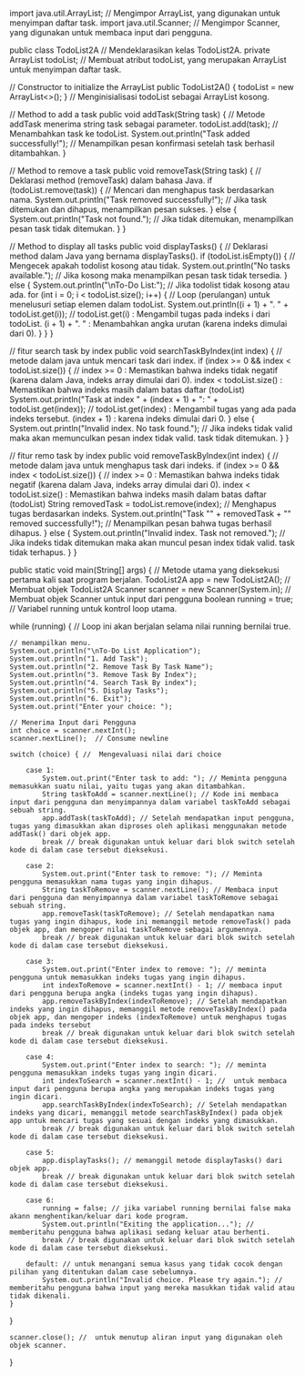 import java.util.ArrayList; // Mengimpor ArrayList, yang digunakan untuk menyimpan daftar task.
import java.util.Scanner; // Mengimpor Scanner, yang digunakan untuk membaca input dari pengguna.

public class TodoList2A  //  Mendeklarasikan kelas TodoList2A.
    private ArrayList<String> todoList; // Membuat atribut todoList, yang merupakan ArrayList<String> untuk menyimpan daftar task.

// Constructor to initialize the ArrayList
public TodoList2A() {
    todoList = new ArrayList<>();
} 
// Menginisialisasi todoList sebagai ArrayList kosong.

// Method to add a task
public void addTask(String task) { // Metode addTask menerima string task sebagai parameter.
    todoList.add(task); // Menambahkan task ke todoList.
    System.out.println("Task added successfully!"); // Menampilkan pesan konfirmasi setelah task berhasil ditambahkan.
}

// Method to remove a task
public void removeTask(String task) { //  Deklarasi method (removeTask) dalam bahasa Java.
    if (todoList.remove(task)) { // Mencari dan menghapus task berdasarkan nama.
        System.out.println("Task removed successfully!"); // Jika task ditemukan dan dihapus, menampilkan pesan sukses.
    } else {
        System.out.println("Task not found."); // Jika tidak ditemukan, menampilkan pesan task tidak ditemukan.
    }
}

// Method to display all tasks
public void displayTasks() { //  Deklarasi method dalam Java yang bernama displayTasks().
    if (todoList.isEmpty()) { // Mengecek apakah todolist kosong atau tidak.
        System.out.println("No tasks available."); // Jika kosong maka menampilkan pesan task tidak tersedia.
    } else {
        System.out.println("\nTo-Do List:"); // Jika todolist tidak kosong atau ada.
        for (int i = 0; i < todoList.size(); i++) { //  Loop (perulangan) untuk menelusuri setiap elemen dalam todoList.
            System.out.println((i + 1) + ". " + todoList.get(i)); // todoList.get(i) : Mengambil tugas pada indeks i dari todoList. (i + 1) + ". " : Menambahkan angka urutan (karena indeks dimulai dari 0).
        }
    }
}

// fitur search task by index
public void searchTaskByIndex(int index) { // metode dalam java untuk mencari task dari index.
    if (index >= 0 && index < todoList.size()) { // index >= 0 : Memastikan bahwa indeks tidak negatif (karena dalam Java, indeks array dimulai dari 0). index < todoList.size() : Memastikan bahwa indeks masih dalam batas daftar (todoList)
        System.out.println("Task at index " + (index + 1) + ": " + todoList.get(index)); // todoList.get(index) : Mengambil tugas yang ada pada indeks tersebut. (index + 1) : karena indeks dimulai dari 0.
    } else {
        System.out.println("Invalid index. No task found."); // Jika indeks tidak valid maka akan memunculkan pesan index tidak valid. task tidak ditemukan.
    }
}

// fitur remo task by index
public void removeTaskByIndex(int index) { // metode dalam java untuk menghapus task dari indeks.
    if (index >= 0 && index < todoList.size()) { // index >= 0 : Memastikan bahwa indeks tidak negatif (karena dalam Java, indeks array dimulai dari 0). index < todoList.size() : Memastikan bahwa indeks masih dalam batas daftar (todoList)
        String removedTask = todoList.remove(index); // Menghapus tugas berdasarkan indeks.
        System.out.println("Task \"" + removedTask + "\" removed successfully!"); // Menampilkan pesan bahwa tugas berhasil dihapus.
    } else {
        System.out.println("Invalid index. Task not removed."); // Jika indeks tidak ditemukan maka akan muncul pesan index tidak valid. task tidak terhapus.
    }
}
        
    



public static void main(String[] args) { // Metode utama yang dieksekusi pertama kali saat program berjalan.
    TodoList2A app = new TodoList2A(); // Membuat objek TodoList2A
    Scanner scanner = new Scanner(System.in); //  Membuat objek Scanner untuk input dari pengguna
    boolean running = true; // Variabel running untuk kontrol loop utama.

while (running) { // Loop ini akan berjalan selama nilai running bernilai true.

    // menampilkan menu.
    System.out.println("\nTo-Do List Application");
    System.out.println("1. Add Task");
    System.out.println("2. Remove Task By Task Name");
    System.out.println("3. Remove Task By Index");
    System.out.println("4. Search Task By index");
    System.out.println("5. Display Tasks");
    System.out.println("6. Exit");
    System.out.print("Enter your choice: ");
    
    // Menerima Input dari Pengguna
    int choice = scanner.nextInt();
    scanner.nextLine();  // Consume newline

    switch (choice) { //  Mengevaluasi nilai dari choice

        case 1:
            System.out.print("Enter task to add: "); // Meminta pengguna memasukkan suatu nilai, yaitu tugas yang akan ditambahkan.
            String taskToAdd = scanner.nextLine(); // Kode ini membaca input dari pengguna dan menyimpannya dalam variabel taskToAdd sebagai sebuah string.
            app.addTask(taskToAdd); // Setelah mendapatkan input pengguna, tugas yang dimasukkan akan diproses oleh aplikasi menggunakan metode addTask() dari objek app.
            break // break digunakan untuk keluar dari blok switch setelah kode di dalam case tersebut dieksekusi.

        case 2:
            System.out.print("Enter task to remove: "); // Meminta pengguna memasukkan nama tugas yang ingin dihapus.
            String taskToRemove = scanner.nextLine(); // Membaca input dari pengguna dan menyimpannya dalam variabel taskToRemove sebagai sebuah string.
            app.removeTask(taskToRemove); // Setelah mendapatkan nama tugas yang ingin dihapus, kode ini memanggil metode removeTask() pada objek app, dan mengoper nilai taskToRemove sebagai argumennya. 
            break // break digunakan untuk keluar dari blok switch setelah kode di dalam case tersebut dieksekusi.

        case 3:
            System.out.print("Enter index to remove: "); // meminta pengguna untuk memasukkan indeks tugas yang ingin dihapus.
            int indexToRemove = scanner.nextInt() - 1; // membaca input dari pengguna berupa angka (indeks tugas yang ingin dihapus).
            app.removeTaskByIndex(indexToRemove); // Setelah mendapatkan indeks yang ingin dihapus, memanggil metode removeTaskByIndex() pada objek app, dan mengoper indeks (indexToRemove) untuk menghapus tugas pada indeks tersebut
            break // break digunakan untuk keluar dari blok switch setelah kode di dalam case tersebut dieksekusi.

        case 4:
            System.out.print("Enter index to search: "); // meminta pengguna memasukkan indeks tugas yang ingin dicari.
            int indexToSearch = scanner.nextInt() - 1; //  untuk membaca input dari pengguna berupa angka yang merupakan indeks tugas yang ingin dicari.
            app.searchTaskByIndex(indexToSearch); // Setelah mendapatkan indeks yang dicari, memanggil metode searchTaskByIndex() pada objek app untuk mencari tugas yang sesuai dengan indeks yang dimasukkan.
            break // break digunakan untuk keluar dari blok switch setelah kode di dalam case tersebut dieksekusi.

        case 5:
            app.displayTasks(); // memanggil metode displayTasks() dari objek app.
            break // break digunakan untuk keluar dari blok switch setelah kode di dalam case tersebut dieksekusi.

        case 6:
            running = false; // jika variabel running bernilai false maka akann menghentikan/keluar dari kode program.
            System.out.println("Exiting the application..."); // memberitahu pengguna bahwa aplikasi sedang keluar atau berhenti.
            break // break digunakan untuk keluar dari blok switch setelah kode di dalam case tersebut dieksekusi.

        default: // untuk menangani semua kasus yang tidak cocok dengan pilihan yang ditentukan dalam case sebelumnya.
            System.out.println("Invalid choice. Please try again."); // memberitahu pengguna bahwa input yang mereka masukkan tidak valid atau tidak dikenali.
    }
}

    scanner.close(); //  untuk menutup aliran input yang digunakan oleh objek scanner.
}